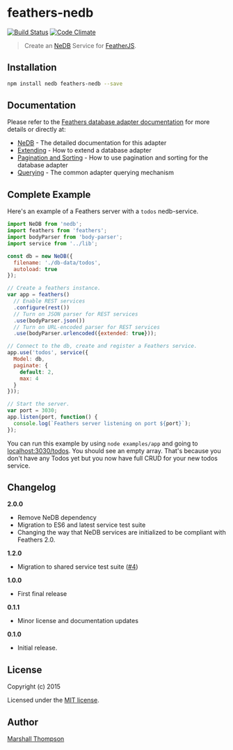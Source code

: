 feathers-nedb
================

[![Build Status](https://travis-ci.org/feathersjs/feathers-nedb.png?branch=master)](https://travis-ci.org/feathersjs/feathers-nedb)
[![Code Climate](https://codeclimate.com/github/feathersjs/feathers-nedb.png)](https://codeclimate.com/github/feathersjs/feathers-nedb)

> Create an [NeDB](https://github.com/louischatriot/nedb) Service for [FeatherJS](https://github.com/feathersjs).


## Installation

```bash
npm install nedb feathers-nedb --save
```


## Documentation

Please refer to the [Feathers database adapter documentation](http://docs.feathersjs.com/databases/readme.html) for more details or directly at:

- [NeDB](http://docs.feathersjs.com/databases/nedb.html) - The detailed documentation for this adapter
- [Extending](http://docs.feathersjs.com/databases/extending.html) - How to extend a database adapter
- [Pagination and Sorting](http://docs.feathersjs.com/databases/pagination.html) - How to use pagination and sorting for the database adapter
- [Querying](http://docs.feathersjs.com/databases/querying.html) - The common adapter querying mechanism


## Complete Example

Here's an example of a Feathers server with a `todos` nedb-service.

```js
import NeDB from 'nedb';
import feathers from 'feathers';
import bodyParser from 'body-parser';
import service from '../lib';

const db = new NeDB({
  filename: './db-data/todos',
  autoload: true
});

// Create a feathers instance.
var app = feathers()
  // Enable REST services
  .configure(rest())
  // Turn on JSON parser for REST services
  .use(bodyParser.json())
  // Turn on URL-encoded parser for REST services
  .use(bodyParser.urlencoded({extended: true}));

// Connect to the db, create and register a Feathers service.
app.use('todos', service({
  Model: db,
  paginate: {
    default: 2,
    max: 4
  }
}));

// Start the server.
var port = 3030;
app.listen(port, function() {
  console.log(`Feathers server listening on port ${port}`);
});
```

You can run this example by using `node examples/app` and going to [localhost:3030/todos](http://localhost:3030/todos). You should see an empty array. That's because you don't have any Todos yet but you now have full CRUD for your new todos service.

## Changelog

__2.0.0__

- Remove NeDB dependency
- Migration to ES6 and latest service test suite
- Changing the way that NeDB services are initialized to be compliant with Feathers 2.0.

__1.2.0__

- Migration to shared service test suite ([#4](https://github.com/feathersjs/feathers-nedb/pull/4))

__1.0.0__

- First final release

__0.1.1__

- Minor license and documentation updates

__0.1.0__

- Initial release.


## License

Copyright (c) 2015

Licensed under the [MIT license](LICENSE).


## Author

[Marshall Thompson](https://github.com/marshallswain)
